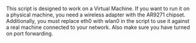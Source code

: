 This script is designed to work on a Virtual Machine. If you want to run it on a physical machine, you need a wireless adapter with the AR9271 chipset. Additionally, you must replace eth0 with wlan0 in the script to use it against a real machine connected to your network.
Also make sure you have turned on port forwarding.
